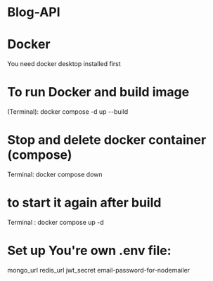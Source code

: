 # Blog-API
# Docker
You need docker desktop installed first
#
# To run Docker and build image
(Terminal): docker compose -d up --build
#
# Stop and delete docker container (compose)
Terminal: docker compose down
#
# to start it again after build
Terminal : docker compose up -d
#
# Set up You're own .env file:
mongo_url
redis_url
jwt_secret
email-password-for-nodemailer

